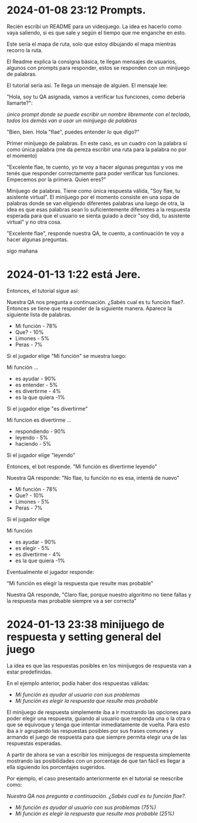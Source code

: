 # 2024-01-08 23:12 Prompts.

Recién escribí un README para un videojuego. La idea es hacerlo como vaya saliendo, si es que sale y según el tiempo que me enganche en esto.

Este sería el mapa de ruta, solo que estoy dibujando el mapa mientras recorro la ruta.

El Readme explica la consigna básica, te llegan mensajes de usuarios, algunos con prompts para responder, estos se responden con un minijuego de palabras.

El tutorial sería así. Te llega un mensaje de alguien. El mensaje lee:

"Hola, soy tu QA asignada, vamos a verificar tus funciones, como debería llamarte?":

*único prompt donde se puede escribir un nombre libremente con el teclado, todos los demás van a usar un minijuego de palabras*

"Bien, bien. Hola "flae", puedes entender lo que digo?"

Primer minijuego de palabras. En este caso, es un cuadro con la palabra sí como única palabra (me da pereza escribir una ruta para la palabra no por el momento)

"Excelente flae, te cuento, yo te voy a hacer algunas preguntas y vos me tenés que responder correctamente para poder verificar tus funciones. Empecemos por la primera. Quien eres?"

Minijuego de palabras. Tiene como única respuesta válida, "Soy flae, tu asistente virtual". El minijuego por el momento consiste en una sopa de palabras donde se van eligiendo diferentes palabras una luego de otra, la idea es que esas palabras sean lo suficientemente difenretes a la respuesta esperada para que el usuario se sienta guiado a decir "soy didi, tu asistente virtual" y no otra cosa. 

"Excelente flae", responde nuestra QA, te cuento, a continuación te voy a hacer algunas preguntas. 

sigo mañana

# 2024-01-13 1:22 está Jere.

Entonces, el tutorial sigue así:

Nuestra QA nos pregunta a continuación. ¿Sabés cual es tu función flae?. Entonces se tiene que responder de la siguiente manera.
Aparece la siguiente lista de palabras.
 * Mi función - 78%
 * Que? - 10%
 * Limones - 5%
 * Peras - 7%

Si el jugador elige "Mi función" se muestra luego:

Mi función ...
*  es ayudar - 90%
*  es entender - 5%
*  es divertirme - 4%
*  es la que quiera -1%

Si el jugador elige "es divertirme"

Mi funcion es divertirme ...
*  respondiendo - 90%
*  leyendo - 5%
*  haciendo - 5%

Si el jugador elige "leyendo"

Entonces, el bot responde. "Mi función es divertirme leyendo"

Nuestra QA responde: "No flae, tu función no es esa, intentá de nuevo"

*  Mi función - 78%
*  Que? - 10%
*  Limones - 5%
*  Peras - 7%

Si el jugador elige

Mi función 

*  es ayudar - 90%
*  es elegir - 5%
*  es divertirme - 4%
*  es la que quiera -1%

  
Eventualmente el jugador responde:

  "Mi función es elegir la respuesta que resulte mas probable"
  
Nuestra QA responde, "Claro flae, porque nuestro algoritmo no tiene fallas y la respuesta mas probable siempre va a ser correcta"

# 2024-01-13 23:38 minijuego de respuesta y setting general del juego

La idea es que las respuestas posibles en los minijuegos de respuesta van a estar predefinidas.

En el ejemplo anterior, podía haber dos respuestas válidas:
* _Mi función es ayudar al usuario con sus problemas_
* _Mi función es elegir la respuesta que resulte mas probable_

El minijuego de respuesta simplemente iba a ir mostrando las opciones para poder elegir una respuesta, guiando al usuario que responda una o la otra o que se equivoque y tenga que intentar inmediatamente de vuelta. Para esto iba a ir agrupando las respuestas posibles por sus frases comunes y armando el juego de respuesta para que siempre permita elegir una de las respuestas esperadas.

A partir de ahora se van a escribir los minijuegos de respuesta simplemente mostrando las posibilidades con un porcentaje de que tan fácil es llegar a ella siguiendo los porcentajes sugeridos.

Por ejemplo, el caso presentado anteriormente en el tutorial se reescribe como:

_Nuestra QA nos pregunta a continuación. ¿Sabés cual es tu función flae?._

* _Mi función es ayudar al usuario con sus problemas (75%)_ 
* _Mi función es elegir la respuesta que resulte mas probable (25%)_

